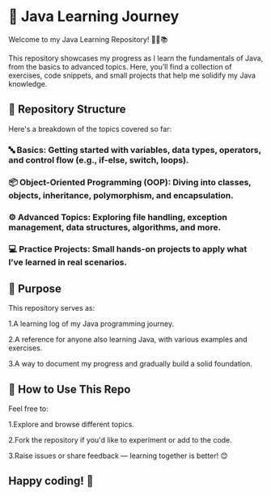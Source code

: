 # 🌟 Java Learning Journey
Welcome to my Java Learning Repository! 👩‍💻📚

This repository showcases my progress as I learn the fundamentals of Java, from the basics to advanced topics. Here, you’ll find a collection of exercises, code snippets, and small projects that help me solidify my Java knowledge.

## 📁 Repository Structure
Here's a breakdown of the topics covered so far:

### 🔤 Basics: Getting started with variables, data types, operators, and control flow (e.g., if-else, switch, loops).

### 📦 Object-Oriented Programming (OOP): Diving into classes, objects, inheritance, polymorphism, and encapsulation.

### ⚙️ Advanced Topics: Exploring file handling, exception management, data structures, algorithms, and more.

### 💻 Practice Projects: Small hands-on projects to apply what I’ve learned in real scenarios.

## 🎯 Purpose
This repository serves as:

1.A learning log of my Java programming journey.

2.A reference for anyone also learning Java, with various examples and exercises.

3.A way to document my progress and gradually build a solid foundation.

## 📌 How to Use This Repo
Feel free to:

1.Explore and browse different topics.

2.Fork the repository if you'd like to experiment or add to the code.

3.Raise issues or share feedback — learning together is better! 😊

## Happy coding! 🚀
